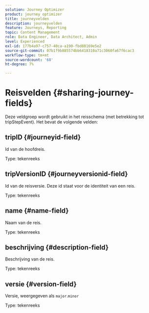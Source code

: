 ```yaml
---
solution: Journey Optimizer
product: journey optimizer
title: journeyvelden
description: journeyvelden
feature: Journeys, Reporting
topic: Content Management
role: Data Engineer, Data Architect, Admin
level: Experienced
exl-id: 177b4a97-c757-40ca-a190-fbd88169e5e2
source-git-commit: 07b1f9b885574bb6418310a71c3060fa67f6cac3
workflow-type: tm+mt
source-wordcount: '68'
ht-degree: 7%

---
```


# Reisvelden {#sharing-journey-fields}

Deze veldgroep wordt gebruikt in het reisschema (met betrekking tot tripStepEvent). Het bevat de volgende velden:

## tripID {#journeyid-field}

Id van de hoofdreis.

Type: tekenreeks

## tripVersionID {#journeyversionid-field}

Id van de reisversie. Deze id staat voor de identiteit van een reis.

Type: tekenreeks

## name {#name-field}

Naam van de reis.

Type: tekenreeks

## beschrijving {#description-field}

Beschrijving van de reis.

Type: tekenreeks

## versie {#version-field}

Versie, weergegeven als `major`.`minor`

Type: tekenreeks
